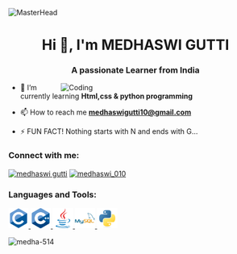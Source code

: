 ![MasterHead](https://user-images.githubusercontent.com/74038190/243078834-72903324-cf57-4e90-80a6-ed3c9734e0ed.gif)
<h1 align="center">Hi 👋, I'm MEDHASWI GUTTI</h1>
<h3 align="center">A passionate Learner from India</h3>
<img align="right" alt="Coding" width="400" src="https://camo.githubusercontent.com/374987f773148e46b1851b9e3bc4bf71b182562dd002620ef3e4263cb3997130/68747470733a2f2f6d69726f2e6d656469756d2e636f6d2f6d61782f3837352f312a7164415731546a434e353768316c6275757a766368672e676966">


- 🌱 I’m currently learning **Html,css & python programming**

- 📫 How to reach me **medhaswigutti10@gmail.com**

- ⚡  FUN FACT! Nothing starts with N and ends with G...

<h3 align="left">Connect with me:</h3>
<p align="left">
<a href="https://linkedin.com/in/medhaswi gutti" target="blank"><img align="center" src="https://raw.githubusercontent.com/rahuldkjain/github-profile-readme-generator/master/src/images/icons/Social/linked-in-alt.svg" alt="medhaswi gutti" height="30" width="40" /></a>
<a href="https://instagram.com/medhaswi_010" target="blank"><img align="center" src="https://raw.githubusercontent.com/rahuldkjain/github-profile-readme-generator/master/src/images/icons/Social/instagram.svg" alt="medhaswi_010" height="30" width="40" /></a>
</p>

<h3 align="left">Languages and Tools:</h3>
<p align="left"> <a href="https://www.cprogramming.com/" target="_blank" rel="noreferrer"> <img src="https://raw.githubusercontent.com/devicons/devicon/master/icons/c/c-original.svg" alt="c" width="40" height="40"/> </a> <a href="https://www.w3schools.com/cpp/" target="_blank" rel="noreferrer"> <img src="https://raw.githubusercontent.com/devicons/devicon/master/icons/cplusplus/cplusplus-original.svg" alt="cplusplus" width="40" height="40"/> </a> <a href="https://www.java.com" target="_blank" rel="noreferrer"> <img src="https://raw.githubusercontent.com/devicons/devicon/master/icons/java/java-original.svg" alt="java" width="40" height="40"/> </a> <a href="https://www.mysql.com/" target="_blank" rel="noreferrer"> <img src="https://raw.githubusercontent.com/devicons/devicon/master/icons/mysql/mysql-original-wordmark.svg" alt="mysql" width="40" height="40"/> </a> <a href="https://www.python.org" target="_blank" rel="noreferrer"> <img src="https://raw.githubusercontent.com/devicons/devicon/master/icons/python/python-original.svg" alt="python" width="40" height="40"/> </a> </p>

<p><img align="center" src="https://github-readme-streak-stats.herokuapp.com/?user=medha-514&" alt="medha-514" /></p>
